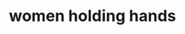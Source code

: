 ---
layout: smileys&emotion
title: women holding hands
emoji: women_holding_hands
permalink: 👭.html
image: assets/img/3moji/women_holding_hands.png
---